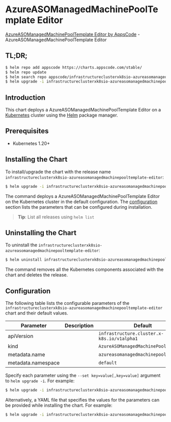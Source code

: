 # AzureASOManagedMachinePoolTemplate Editor

[AzureASOManagedMachinePoolTemplate Editor by AppsCode](https://appscode.com) - AzureASOManagedMachinePoolTemplate Editor

## TL;DR;

```bash
$ helm repo add appscode https://charts.appscode.com/stable/
$ helm repo update
$ helm search repo appscode/infrastructureclusterxk8sio-azureasomanagedmachinepooltemplate-editor --version=v0.14.0
$ helm upgrade -i infrastructureclusterxk8sio-azureasomanagedmachinepooltemplate-editor appscode/infrastructureclusterxk8sio-azureasomanagedmachinepooltemplate-editor -n default --create-namespace --version=v0.14.0
```

## Introduction

This chart deploys a AzureASOManagedMachinePoolTemplate Editor on a [Kubernetes](http://kubernetes.io) cluster using the [Helm](https://helm.sh) package manager.

## Prerequisites

- Kubernetes 1.20+

## Installing the Chart

To install/upgrade the chart with the release name `infrastructureclusterxk8sio-azureasomanagedmachinepooltemplate-editor`:

```bash
$ helm upgrade -i infrastructureclusterxk8sio-azureasomanagedmachinepooltemplate-editor appscode/infrastructureclusterxk8sio-azureasomanagedmachinepooltemplate-editor -n default --create-namespace --version=v0.14.0
```

The command deploys a AzureASOManagedMachinePoolTemplate Editor on the Kubernetes cluster in the default configuration. The [configuration](#configuration) section lists the parameters that can be configured during installation.

> **Tip**: List all releases using `helm list`

## Uninstalling the Chart

To uninstall the `infrastructureclusterxk8sio-azureasomanagedmachinepooltemplate-editor`:

```bash
$ helm uninstall infrastructureclusterxk8sio-azureasomanagedmachinepooltemplate-editor -n default
```

The command removes all the Kubernetes components associated with the chart and deletes the release.

## Configuration

The following table lists the configurable parameters of the `infrastructureclusterxk8sio-azureasomanagedmachinepooltemplate-editor` chart and their default values.

|     Parameter      | Description |                        Default                        |
|--------------------|-------------|-------------------------------------------------------|
| apiVersion         |             | <code>infrastructure.cluster.x-k8s.io/v1alpha1</code> |
| kind               |             | <code>AzureASOManagedMachinePoolTemplate</code>       |
| metadata.name      |             | <code>azureasomanagedmachinepooltemplate</code>       |
| metadata.namespace |             | <code>default</code>                                  |


Specify each parameter using the `--set key=value[,key=value]` argument to `helm upgrade -i`. For example:

```bash
$ helm upgrade -i infrastructureclusterxk8sio-azureasomanagedmachinepooltemplate-editor appscode/infrastructureclusterxk8sio-azureasomanagedmachinepooltemplate-editor -n default --create-namespace --version=v0.14.0 --set apiVersion=infrastructure.cluster.x-k8s.io/v1alpha1
```

Alternatively, a YAML file that specifies the values for the parameters can be provided while
installing the chart. For example:

```bash
$ helm upgrade -i infrastructureclusterxk8sio-azureasomanagedmachinepooltemplate-editor appscode/infrastructureclusterxk8sio-azureasomanagedmachinepooltemplate-editor -n default --create-namespace --version=v0.14.0 --values values.yaml
```
